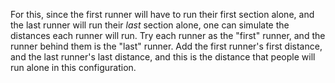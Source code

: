For this, since the first runner will have to run their first section alone, and the last runner will run their *last* section alone, one can simulate the distances each runner will run. Try each runner as the "first" runner, and the runner behind them is the "last" runner. Add the first runner's first distance, and the last runner's last distance, and this is the distance that people will run alone in this configuration.
